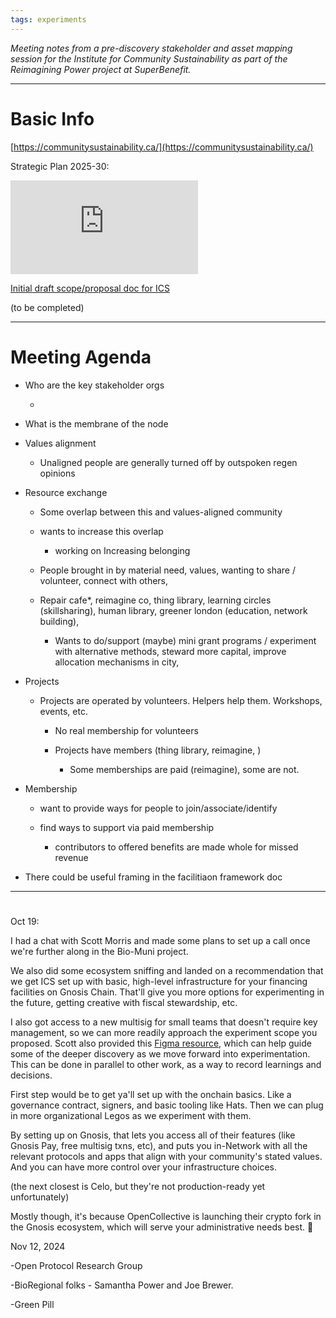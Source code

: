 ```yaml
---
tags: experiments
---
```

_Meeting notes from a pre-discovery stakeholder and asset mapping session for the Institute for Community Sustainability as part of the Reimagining Power project at SuperBenefit._

---

# Basic Info

[https://communitysustainability.ca/](https://communitysustainability.ca/)

Strategic Plan 2025-30:

![DRAFT_ICS_Strategic_Plan_2025-2030_-_July_2024.pdf](https://cdn.charmverse.io/user-content/215aa41f-717d-493c-a04b-09eaa7ea95fa/ebe93d6e-6ecc-41cb-8c69-13eae3b382a3/DRAFT_ICS_Strategic_Plan_2025-2030_-_July_2024.pdf)

[Initial draft scope/proposal doc for ICS](https://docs.google.com/document/d/1K8_Zpqt5sSBESR4QR4Gu3ImTiptPF0GweQdT3ow7LOo/edit#heading=h.7ya7dda5edzb)

  (to be completed)

---

# Meeting Agenda

- Who are the key stakeholder orgs

  - 

-  What is the membrane of the node

  - Values alignment

    - Unaligned people are generally turned off by outspoken regen opinions

  - Resource exchange

    - Some overlap between this and values-aligned community

    - wants to increase this overlap

      - working on Increasing belonging

    - People brought in by material need, values, wanting to share / volunteer, connect with others, 

    - Repair cafe\*, reimagine co, thing library, learning circles (skillsharing), human library, greener london (education, network building), 

      - Wants to do/support (maybe) mini grant programs / experiment with alternative methods, steward more capital, improve allocation mechanisms in city, 

  - Projects

    - Projects are operated by volunteers. Helpers help them. Workshops, events, etc. 

      - No real membership for volunteers

      - Projects have members (thing library, reimagine, )

        - Some memberships are paid (reimagine), some are not.

- Membership

  - want to provide ways for people to join/associate/identify

  - find ways to support via paid membership

    - contributors to offered benefits are made whole for missed revenue

- There could be useful framing in the facilitiaon framework doc  

---

# 

Oct 19:

I had a chat with Scott Morris and made some plans to set up a call once we're further along in the Bio-Muni project.

We also did some ecosystem sniffing and landed on a recommendation that we get ICS set up with basic, high-level infrastructure for your financing facilities on Gnosis Chain. That'll give you more options for experimenting in the future, getting creative with fiscal stewardship, etc.

I also got access to a new multisig for small teams that doesn't require key management, so we can more readily approach the experiment scope you proposed. Scott also provided this [Figma resource](https://www.figma.com/board/F4mjtohKgwIiGBp7oHq7z1/Value-Flow-Compass-Template?node-id=0-1&t=iL5hClFjHpVe9OVb-1), which can help guide some of the deeper discovery as we move forward into experimentation. This can be done in parallel to other work, as a way to record learnings and decisions.

First step would be to get ya'll set up with the onchain basics. Like a governance contract, signers, and basic tooling like Hats. Then we can plug in more organizational Legos as we experiment with them.

By setting up on Gnosis, that lets you access all of their features (like Gnosis Pay, free multisig txns, etc), and puts you in-Network with all the relevant protocols and apps that align with your community's stated values. And you can have more control over your infrastructure choices.

(the next closest is Celo, but they're not production-ready yet unfortunately)

Mostly though, it's because OpenCollective is launching their crypto fork in the Gnosis ecosystem, which will serve your administrative needs best. 🙂

Nov 12, 2024

-Open Protocol Research Group

-BioRegional folks - Samantha Power and Joe Brewer. 

-Green Pill